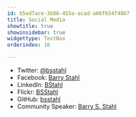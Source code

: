 ```yaml
---
id: b5ed7ace-3b86-455a-acad-a66f654f4867
title: Social Media
showtitle: true
showinsidebar: true
widgettype: TextBox
orderindex: 10

---
```

* Twitter: [@bsstahl](http://twitter.com/bsstahl)
* Facebook: [Barry Stahl](http://www.facebook.com/barrystahl)
* LinkedIn: [BStahl](http://www.linkedin.com/in/bstahl)
* Flickr: [BSStahl](http://flickr.com/bsstahl)
* GitHub: [bsstahl](http://github.com/bsstahl)
* Community Speaker: [Barry S. Stahl]({PathToRoot}/Pages/Speaking-Engagements.html)